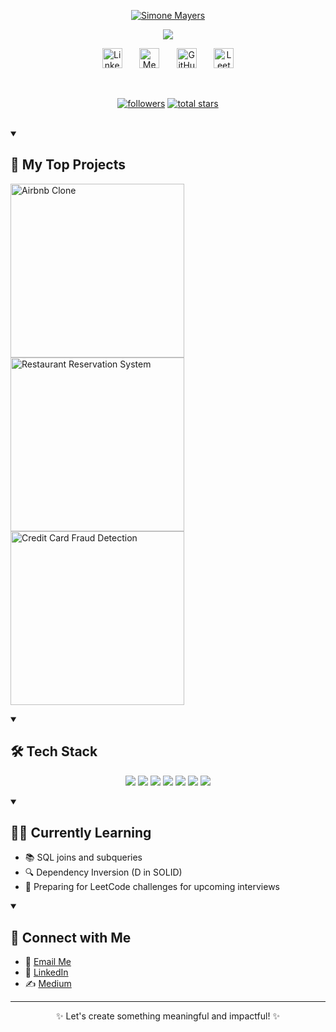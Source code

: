 <p align="center">
  <a href="https://github.com/SimoneMayers">
    <img src="https://user-images.githubusercontent.com/20955511/199138068-0a7b7b75-a024-4f00-803f-30a19c5d1b2d.png" alt="Simone Mayers" /></a>
</p>

<p align="center">
  <!-- Typing SVG by DenverCoder1 - https://github.com/DenverCoder1/readme-typing-svg -->
  <a href="https://github.com/DenverCoder1/readme-typing-svg">
    <img src="https://readme-typing-svg.demolab.com/?lines=Software%20Engineer%20&%20AI%20Explorer;Experienced%20with%20Full-Stack%20Development;Always%20learning%20and%20improving;&font=Fira%20Code&center=true&width=440&height=45&color=f75c7e&vCenter=true&pause=1000&size=22" /></a>
</p>

<!-- Social icons section -->
<p align="center">
  <a href="https://www.linkedin.com/in/simone-mayers/"><img width="32px" alt="LinkedIn" title="LinkedIn" src="https://i.imgur.com/yRpa1dQ.png"/></a>
  &#8287;&#8287;&#8287;&#8287;&#8287;
  <a href="https://medium.com/@SimoneMayers"><img width="32px" alt="Medium" title="Medium" src="https://i.imgur.com/MpSh29X.png"/></a>
  &#8287;&#8287;&#8287;&#8287;&#8287;
  <a href="https://github.com/SimoneMayers"><img width="32px" alt="GitHub" title="GitHub" src="https://i.imgur.com/Et5AIfG.png"/></a>
  &#8287;&#8287;&#8287;&#8287;&#8287;
  <a href="https://leetcode.com/SimoneMayers/"><img width="32px" alt="LeetCode" title="LeetCode" src="https://i.imgur.com/T3pXvCj.png"/></a>
</p>

<br/>

<!-- Badges section -->
<p align="center">
  <a href="https://github.com/SimoneMayers?tab=followers">
    <img alt="followers" title="Follow me on GitHub" src="https://custom-icon-badges.demolab.com/github/followers/SimoneMayers?color=236ad3&labelColor=1155ba&style=for-the-badge&logo=person-add&label=Follow&logoColor=white"/></a>
  <a href="https://github.com/SimoneMayers?tab=repositories">
    <img alt="total stars" title="Total stars on GitHub" src="https://custom-icon-badges.demolab.com/github/stars/SimoneMayers?color=55960c&style=for-the-badge&labelColor=488207&logo=star"/></a>
</p>

<br/>

<details open> 
  <summary><h2>📘 My Top Projects</h2></summary>

  <!-- Repo info cards - https://github.com/anuraghazra/github-readme-stats -->
  <p align="left">
    <a href="https://github.com/SimoneMayers/Airbnb-Clone"><img width="278" src="https://denvercoder1-github-readme-stats.vercel.app/api/pin/?username=SimoneMayers&repo=Airbnb-Clone&theme=react&bg_color=1F222E&title_color=F85D7F&hide_border=true&icon_color=F8D866&show_icons=false" alt="Airbnb Clone"></a>
    <a href="https://github.com/SimoneMayers/Restaurant-Reservation-System"><img width="278" src="https://denvercoder1-github-readme-stats.vercel.app/api/pin/?username=SimoneMayers&repo=Restaurant-Reservation-System&theme=react&bg_color=1F222E&title_color=F85D7F&hide_border=true&icon_color=F8D866&show_icons=false" alt="Restaurant Reservation System"></a>
    <a href="https://github.com/SimoneMayers/Credit-Card-Fraud-Detection"><img width="278" src="https://denvercoder1-github-readme-stats.vercel.app/api/pin/?username=SimoneMayers&repo=Credit-Card-Fraud-Detection&theme=react&bg_color=1F222E&title_color=F85D7F&hide_border=true&icon_color=F8D866&show_icons=false" alt="Credit Card Fraud Detection"></a>
  </p>
</details>

<details open> 
  <summary><h2>🛠️ Tech Stack</h2></summary>

  <p align="center">
    <img src="https://img.shields.io/badge/Code-Java-informational?style=for-the-badge&logo=java&logoColor=white&color=2bbc8a" />
    <img src="https://img.shields.io/badge/Code-Python-informational?style=for-the-badge&logo=python&logoColor=white&color=2bbc8a" />
    <img src="https://img.shields.io/badge/Code-JavaScript-informational?style=for-the-badge&logo=javascript&logoColor=white&color=2bbc8a" />
    <img src="https://img.shields.io/badge/Framework-React-informational?style=for-the-badge&logo=react&logoColor=white&color=2bbc8a" />
    <img src="https://img.shields.io/badge/DevOps-Docker-informational?style=for-the-badge&logo=docker&logoColor=white&color=2bbc8a" />
    <img src="https://img.shields.io/badge/Cloud-Azure-informational?style=for-the-badge&logo=microsoft-azure&logoColor=white&color=2bbc8a" />
    <img src="https://img.shields.io/badge/Database-SQL-informational?style=for-the-badge&logo=postgresql&logoColor=white&color=2bbc8a" />
  </p>
</details>

<details open> 
  <summary><h2>👩‍💻 Currently Learning</h2></summary>

  - 📚 SQL joins and subqueries
  - 🔍 Dependency Inversion (D in SOLID)
  - 🧩 Preparing for LeetCode challenges for upcoming interviews

</details>

<details open>
  <summary><h2>🔗 Connect with Me</h2></summary>

  - 📧 [Email Me](mailto:SimoneMayersCareers@gmail.com)
  - 💼 [LinkedIn](https://www.linkedin.com/in/simone-mayers/)
  - ✍️ [Medium](https://medium.com/@SimoneMayers)

</details>

---

<p align="center">✨ Let's create something meaningful and impactful! ✨</p>
